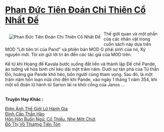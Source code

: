 <a href="https://truyenwiki.net/phan-duc-tien-doan-chi-thien-co-nhat-de.35633/" title="Phan Đức Tiên Đoán Chi Thiên Cổ Nhất Đế"><h1>Phan Đức Tiên Đoán Chi Thiên Cổ Nhất Đế</h1></a><div style="display:table"><img align="right" style="float: left; padding: 10px;" src="https://truyenwiki.net/a/img/str/src/35633.jpg" alt="Phan Đức Tiên Đoán Chi Thiên Cổ Nhất Đế">Thế giới quan và một phần của các nhân vật trong cuốn sách này dựa trên MOD "Lời tiên tri của Pand" và phiên bản MOD G phái sinh của nó, Kỷ nguyên mới. Tôi xin gửi lời tri ân đến các tác giả của MOD trên.<p></p> Kể từ khi Hoàng đế Kavala bước xuống đất liền và thành lập Đế chế Pande, ảo tưởng về hòa bình chỉ kéo dài một trăm năm. Dưới sự tàn phá của Tử thần Đỏ, hoàng gia Pande khô héo, bốn người cùng tham vọng. Sau đó, là một trăm năm hỗn loạn nữa cho đến khi Pande, vào ngày 1 tháng 1 năm 354, khi một số đoàn lữ hành từ Sarion lái ra khỏi cổng của Janos ...</div><p><br><b>Truyện Hay Khác :</b></p><a href="https://truyenwiki.net/dien-anh-the-gioi-lu-hanh-gia.35253/" alt="Điện Ảnh Thế Giới Lữ Hành Gia">Điện Ảnh Thế Giới Lữ Hành Gia</a><br/><a href="https://github.com/nownovels/wikidich/tree/master/truyenhay/36635" alt="Đỉnh Cấp Thần Hào">Đỉnh Cấp Thần Hào</a><br/><a href="https://github.com/nownovels/wikidich/tree/master/truyenhay/35068" alt="Hôn Hôn Buồn Ngủ: Cố Thiếu, Nhẹ Một Chút">Hôn Hôn Buồn Ngủ: Cố Thiếu, Nhẹ Một Chút</a><br/><a href="https://github.com/nownovels/wikidich/tree/master/truyenhay/36695" alt="Đô Thị Vô Thượng Tiên Tôn">Đô Thị Vô Thượng Tiên Tôn</a><br/>